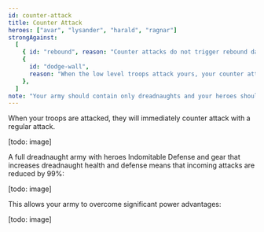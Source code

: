 ```yaml
---
id: counter-attack
title: Counter Attack
heroes: ["avar", "lysander", "harald", "ragnar"]
strongAgainst:
  [
    { id: "rebound", reason: "Counter attacks do not trigger rebound damage." },
    {
      id: "dodge-wall",
      reason: "When the low level troops attack yours, your counter attack will immediately kill them.",
    },
  ]
note: "Your army should contain only dreadnaughts and your heroes should use dreadnaught health and defensive buffing gear. Since so many heroes with counter attack also have damage reduction skills (ie. Indomitable Defense), your army can take absolutely grueling amounts of damage before succumbing. You should also consider using a Dodge Wall if only to eat a few splash attacks from heroes like Voldus."
---
```


When your troops are attacked, they will immediately counter attack with a regular attack.

[todo: image]

A full dreadnaught army with heroes Indomitable Defense and gear that increases dreadnaught health and defense means that incoming attacks are reduced by 99%:

[todo: image]

This allows your army to overcome significant power advantages:

[todo: image]
